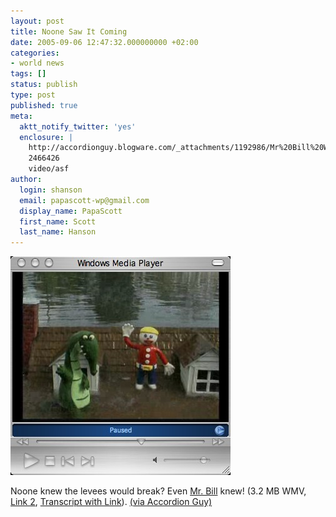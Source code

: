 ```yaml
---
layout: post
title: Noone Saw It Coming
date: 2005-09-06 12:47:32.000000000 +02:00
categories:
- world news
tags: []
status: publish
type: post
published: true
meta:
  aktt_notify_twitter: 'yes'
  enclosure: |
    http://accordionguy.blogware.com/_attachments/1192986/Mr%20Bill%20Wetlands%20Ad.wmv
    2466426
    video/asf
author:
  login: shanson
  email: papascott-wp@gmail.com
  display_name: PapaScott
  first_name: Scott
  last_name: Hanson
---
```

<p><a href="http://www.americaswetland.com/video/reed.wmv"><img src="/wordpress/wp-content/uploads/2005/09/mrbillwet.jpg" border="0" height="350" width="352" alt="mrbillwet.png" /></a></p>
<p>Noone knew the levees would break? Even <a href="http://www.americaswetland.com/video/reed.wmv">Mr. Bill</a> knew! (3.2 MB WMV, <a href="http://accordionguy.blogware.com/_attachments/1192986/Mr%20Bill%20Wetlands%20Ad.wmv">Link 2</a>, <a href="http://politicalhumor.about.com/b/a/199220.htm">Transcript with Link</a>). <a href="http://accordionguy.blogware.com/blog/_archives/2005/9/2/1192986.html" title="The Adventures of Accordion Guy in the 21st Century :: Joey deVilla's Weblog :: Totally Unanticipated, Except for When They Expected It">(via Accordion Guy)</a></p>
